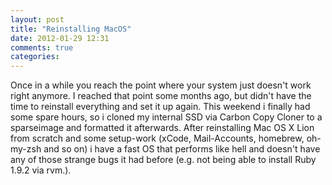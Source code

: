 ```yaml
---
layout: post
title: "Reinstalling MacOS"
date: 2012-01-29 12:31
comments: true
categories: 
---
```

Once in a while you reach the point where your system just doesn't work right anymore. I reached that point some months ago, but didn't have the time to reinstall everything and set it up again. 
This weekend i finally had some spare hours, so i cloned my internal SSD via Carbon Copy Cloner to a sparseimage and formatted it afterwards.
After reinstalling Mac OS X Lion from scratch and some setup-work (xCode, Mail-Accounts, homebrew, oh-my-zsh and so on) i have a fast OS that performs like hell and doesn't have any of those strange bugs it had before (e.g. not being able to install Ruby 1.9.2 via rvm.).